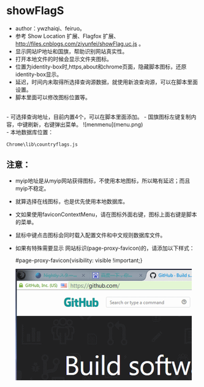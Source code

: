 showFlagS
============
 - author：ywzhaiqi、feiruo。
 - 参考 Show Location 扩展、Flagfox 扩展、http://files.cnblogs.com/ziyunfei/showFlag.uc.js 。
 - 显示网站IP地址和国旗，帮助识别网站真实性。
 - 打开本地文件的时候会显示文件夹图标。
 - 位置为identity-box时,https,about和chrome页面，隐藏脚本图标，还原identity-box显示。
 - 延迟，时间内未取得所选择查询源数据，就使用新浪查询源，可以在脚本里面设置。
 - 脚本里面可以修改图标位置等。
 <br />
 - 可选择查询地址，目前内置4个，可以在脚本里面添加。
 - 国旗图标左键复制内容，中键刷新，右键弹出菜单。
  ![menmenu](menu.png)
  
 <br />
 - 本地数据库位置：

	Chrome\lib\countryflags.js


 注意：
--------------
- myip地址是从myip网站获得图标，不使用本地图标，所以略有延迟；而且myip不稳定。
- 就算选择在线图标，也是优先使用本地数据库。
- 文如果使用faviconContextMenu，请在图标外面右键，图标上面右键是脚本的菜单。
- 鼠标中键点击图标会同时载入配置文件和中文规则数据库文件。
- 如果有特殊需要显示 网站标识(page-proxy-favicon)的，请添加以下样式：

	#page-proxy-favicon{visibility: visible !important;}


   ![news](news.gif)